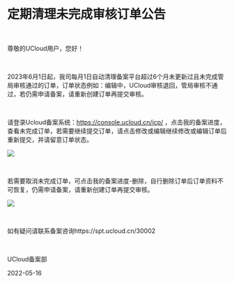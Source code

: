 # 定期清理未完成审核订单公告

<br/>

尊敬的UCloud用户，您好！

 <br/>

2023年6月1日起，我司每月1日自动清理备案平台超过6个月未更新过且未完成管局审核通过的订单，订单状态例如：编辑中，UCloud审核退回，管局审核不通过，若仍需申请备案，请重新创建订单再提交审核。

 <br/>

请登录Ucloud备案系统：https://console.ucloud.cn/icp/ ，点击我的备案进度，查看未完成订单，若需要继续提交订单，请点击修改或编辑继续修改或编辑订单后重新提交，并请留意订单状态。

![](https://www-s.ucloud.cn/2023/05/f9757362024bf89c226441bd9adcadeb_1684216369108.png)

 <br/>

若需要取消未完成订单，可点击我的备案进度-删除，自行删除订单后订单资料不可恢复，仍需申请备案，请重新创建订单再提交审核。

![](https://www-s.ucloud.cn/2023/05/bb8838c15f5516af45875e9652fa964a_1684216441418.png)

 <br/>

如有疑问请联系备案咨询https://spt.ucloud.cn/30002

 <br/>

UCloud备案部

2022-05-16